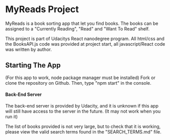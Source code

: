 # MyReads Project

MyReads is a book sorting app that let you find books. The books can be assigned to a
"Currently Reading", "Read" and "Want To Read" shelf.

This project is part of Udacitys React nanodegree program. All html/css and the BooksAPI.js code was
provided at project start, all javascript/React code was written by author.

## Starting The App

(For this app to work, node package manager must be installed)
Fork or clone the repository on Github. Then, type "npm start" in the console.

#### Back-End Server

The back-end server is provided by Udacity, and it is unknown if this app will
still have access to the server in the future. (It may not work when you run it)

The list of books provided is not very large, but to check that it is working,
please view the valid search terms found in the "SEARCH_TERMS.md" file.
